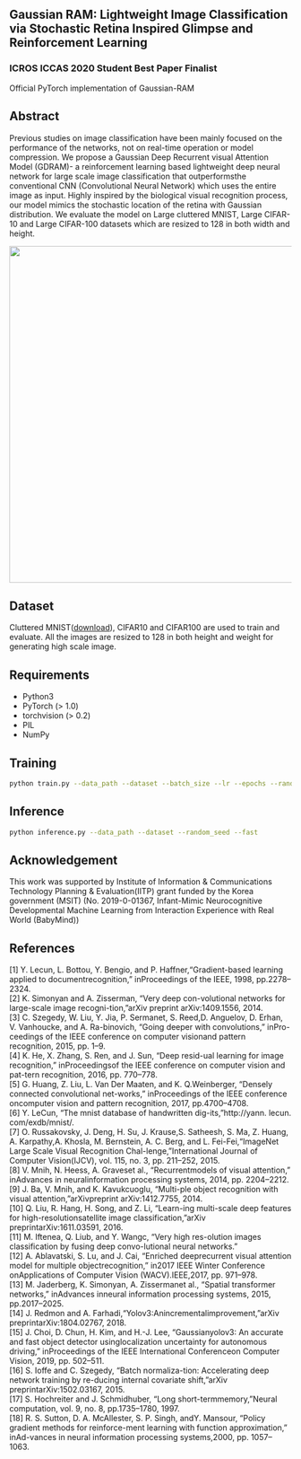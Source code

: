 ## Gaussian RAM: Lightweight Image Classification via Stochastic Retina Inspired Glimpse and Reinforcement Learning

### ICROS ICCAS 2020 Student Best Paper Finalist

Official PyTorch implementation of Gaussian-RAM


## Abstract
Previous studies on image classification have been mainly focused on the performance of the networks, not on real-time operation or model compression.  We propose a Gaussian Deep Recurrent visual Attention Model (GDRAM)- a reinforcement learning based lightweight deep neural network for large scale image classification that outperformsthe conventional CNN (Convolutional Neural Network) which uses the entire image as input.  Highly inspired by the biological visual recognition process, our model mimics the stochastic location of the retina with Gaussian distribution. We evaluate the model on Large cluttered MNIST, Large CIFAR-10 and Large CIFAR-100 datasets which are resized to 128 in both width and height.

<p align = "center">
<img src="https://github.com/dsshim0125/gaussian-ram/blob/master/fig.png" width="600"> 
</p>

## Dataset
Cluttered MNIST([download](https://drive.google.com/file/d/1nMO5XIFmjyPnJjfvBeFpujeuZ3Qk7vhd/view?usp=sharing)), CIFAR10 and CIFAR100 are used to train and evaluate. All the images are resized to 128 in both height and weight for generating high scale image.
## Requirements
- Python3
- PyTorch (> 1.0)
- torchvision (> 0.2)
- PIL
- NumPy

## Training
```bash
python train.py --data_path --dataset --batch_size --lr --epochs --random_seed --log_interval --resume --checkpoint
```

## Inference
```bash
python inference.py --data_path --dataset --random_seed --fast
```

## Acknowledgement
This work was supported by Institute of Information & Communications Technology Planning & Evaluation(IITP) grant funded by the Korea government (MSIT) (No. 2019-0-01367, Infant-Mimic Neurocognitive Developmental Machine Learning from Interaction Experience with Real World (BabyMind))

## References
[1]    Y.  Lecun,  L.  Bottou,  Y.  Bengio,  and  P.  Haffner,“Gradient-based   learning   applied   to   documentrecognition,” inProceedings of the IEEE, 1998, pp.2278–2324.<br />
[2]    K.  Simonyan  and  A.  Zisserman,  “Very  deep  con-volutional networks for large-scale image recogni-tion,”arXiv preprint arXiv:1409.1556, 2014.<br />
[3]    C. Szegedy,  W. Liu,  Y. Jia,  P. Sermanet,  S. Reed,D. Anguelov, D. Erhan, V. Vanhoucke, and A. Ra-binovich, “Going deeper with convolutions,” inPro-ceedings of the IEEE conference on computer visionand pattern recognition, 2015, pp. 1–9.<br />
[4]    K. He, X. Zhang, S. Ren, and J. Sun, “Deep resid-ual learning for image recognition,” inProceedingsof the IEEE conference on computer vision and pat-tern recognition, 2016, pp. 770–778.<br />
[5]    G. Huang,  Z. Liu,  L. Van Der Maaten,  and K. Q.Weinberger, “Densely connected convolutional net-works,” inProceedings of the IEEE conference oncomputer vision and pattern recognition, 2017, pp.4700–4708.<br />
[6]    Y. LeCun, “The mnist database of handwritten dig-its,”http://yann. lecun. com/exdb/mnist/.<br />
[7]    O.   Russakovsky,   J.   Deng,   H.   Su,   J.   Krause,S.   Satheesh,   S.   Ma,   Z.   Huang,   A.   Karpathy,A. Khosla, M. Bernstein, A. C. Berg, and L. Fei-Fei,“ImageNet  Large  Scale  Visual  Recognition  Chal-lenge,”International Journal of Computer Vision(IJCV), vol. 115, no. 3, pp. 211–252, 2015.<br />
[8]    V.  Mnih,  N.  Heess,  A.  Graveset al.,  “Recurrentmodels of visual attention,” inAdvances in neuralinformation processing systems,  2014,  pp.  2204–2212.<br />
[9]    J.  Ba,   V.  Mnih,   and  K.  Kavukcuoglu,   “Multi-ple object recognition with visual attention,”arXivpreprint arXiv:1412.7755, 2014.<br />
[10]  Q.  Liu,  R.  Hang,  H.  Song,  and  Z.  Li,  “Learn-ing  multi-scale  deep  features  for  high-resolutionsatellite    image    classification,”arXiv  preprintarXiv:1611.03591, 2016.<br />
[11]  M. Iftenea, Q. Liub, and Y. Wangc, “Very high res-olution images classification by fusing deep convo-lutional neural networks.”<br />
[12]  A.  Ablavatski,  S.  Lu,  and  J.  Cai,  “Enriched  deeprecurrent visual attention model for multiple objectrecognition,”  in2017 IEEE Winter Conference onApplications of Computer Vision (WACV).IEEE,2017, pp. 971–978.<br />
[13]  M.  Jaderberg,  K.  Simonyan,  A.  Zissermanet al.,
“Spatial  transformer  networks,”   inAdvances inneural information processing systems,  2015,  pp.2017–2025.<br />
[14]  J.   Redmon   and   A.   Farhadi,“Yolov3:Anincrementalimprovement,”arXiv   preprintarXiv:1804.02767, 2018.<br />
[15]  J. Choi, D. Chun, H. Kim, and H.-J. Lee, “Gaussianyolov3:  An accurate and fast object detector usinglocalization uncertainty for autonomous driving,” inProceedings of the IEEE International Conferenceon Computer Vision, 2019, pp. 502–511.<br />
[16]  S.   Ioffe   and   C.   Szegedy,    “Batch   normaliza-tion:   Accelerating  deep  network  training  by  re-ducing   internal   covariate   shift,”arXiv preprintarXiv:1502.03167, 2015.<br />
[17]  S. Hochreiter and J. Schmidhuber, “Long short-termmemory,”Neural computation,  vol.  9,  no.  8,  pp.1735–1780, 1997.<br />
[18]  R.  S.  Sutton,  D.  A.  McAllester,  S.  P.  Singh,  andY. Mansour, “Policy gradient methods for reinforce-ment learning with function approximation,” inAd-vances in neural information processing systems,2000, pp. 1057–1063.
